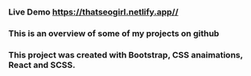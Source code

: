 ### Live Demo https://thatseogirl.netlify.app//


### This is an overview of some of my projects on github

### This project was created with Bootstrap, CSS anaimations, React and SCSS.
